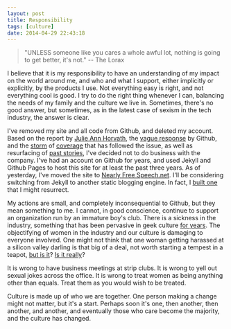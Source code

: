 ```yaml
---
layout: post
title: Responsibility
tags: [culture]
date: 2014-04-29 22:43:18
---
```



> "UNLESS someone like you cares a whole awful lot, nothing is going to get better, it's not."  -- The Lorax

I believe that it is my responsibility to have an understanding of my impact on the world around me, and who and what I support, either implicitly or explicitly, by the products I use. Not everything easy is right, and not everything cool is good. I try to do the right thing whenever I can, balancing the needs of my family and the culture we live in. Sometimes, there's no good answer, but sometimes, as in the latest case of sexism in the tech industry, the answer is clear. 

I've removed my site and all code from Github, and deleted my account. Based on the report by [Julie Ann Horvath][1], the [vague response][2] by Github, and the [storm][3] of [coverage][4] that has followed the issue, as well as resurfacing of [past stories][5], I've decided not to do business with the company. I've had an account on Github for years, and used Jekyll and Github Pages to host this site for at least the past three years. As of yesterday, I've moved the site to [Nearly Free Speech.net][6]. I'll be considering switching from Jekyll to another static blogging engine. In fact, I [built one][7] that I might resurrect. 

My actions are small, and completely inconsequential to Github, but they mean something to me. I cannot, in good conscience, continue to support an organization run by an immature boy's club. There is a sickness in the industry, something that has been pervasive in geek culture [for years][8]. The objectifying of women in the industry and our culture is damaging to everyone involved. One might not think that one woman getting harassed at a silicon valley darling is that big of a deal, not worth starting a tempest in a teapot, [but is it][9]? [Is it really][10]? 

It is wrong to have business meetings at strip clubs. It is wrong to yell out sexual jokes across the office. It is wrong to treat women as being anything other than equals. Treat them as you would wish to be treated.  

Culture is made up of who we are together. One person making a change might not matter, but it's a start. Perhaps soon it's one, then another, then another, and another, and eventually those who care become the majority, and the culture has changed. 


[1]: http://www.theverge.com/2014/3/15/5512462/github-developer-leaves-alleging-gender-harassment
[2]: https://github.com/blog/1823-results-of-the-github-investigation
[3]: http://valleywag.gawker.com/ims-and-email-support-allegations-about-the-toxic-cultu-1567175545
[4]: http://www.theverge.com/2014/4/28/5662174/github-apologizes-for-vagueness-reveals-new-details-about-sexism
[5]: https://web.archive.org/web/20130117043748/http://sheddingbikes.com/posts/1306816425.html
[6]: https://www.nearlyfreespeech.net
[7]: https://jonathanbuys.com/03-28-2013/Paragraphs.html
[8]: http://geekfeminism.wikia.com/wiki/Timeline_of_incidents
[9]: http://www.sfexaminer.com/sanfrancisco/attorney-for-internet-mogul-gurbaksh-chahal-call-domestic-violence-charges-overblown/Content?oid=2540544
[10]: http://geekfeminism.wikia.com/wiki/Hans_Reiser
